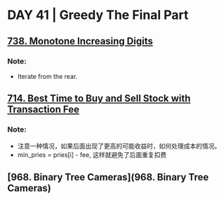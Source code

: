 # DAY 41 | Greedy The Final Part
## [738. Monotone Increasing Digits](https://leetcode.com/problems/monotone-increasing-digits/description/)
### Note: 
- Iterate from the rear.
## [714. Best Time to Buy and Sell Stock with Transaction Fee](https://leetcode.com/problems/best-time-to-buy-and-sell-stock-with-transaction-fee/)
### Note: 
- 注意一种情况，如果后面出现了更高的可能收益时，如何处理成本的情况。
- min_pries = pries[i]  - fee, 这样就避免了后面重复扣费
## [968. Binary Tree Cameras](968. Binary Tree Cameras)
